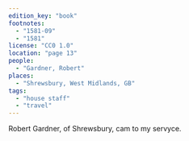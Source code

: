 ```yaml
---
edition_key: "book"
footnotes:
  - "1581-09"
  - "1581"
license: "CC0 1.0"
location: "page 13"
people:
  - "Gardner, Robert"
places:
  - "Shrewsbury, West Midlands, GB"
tags:
  - "house staff"
  - "travel"
---
```

Robert Gardner, of Shrewsbury, cam to my servyce.
